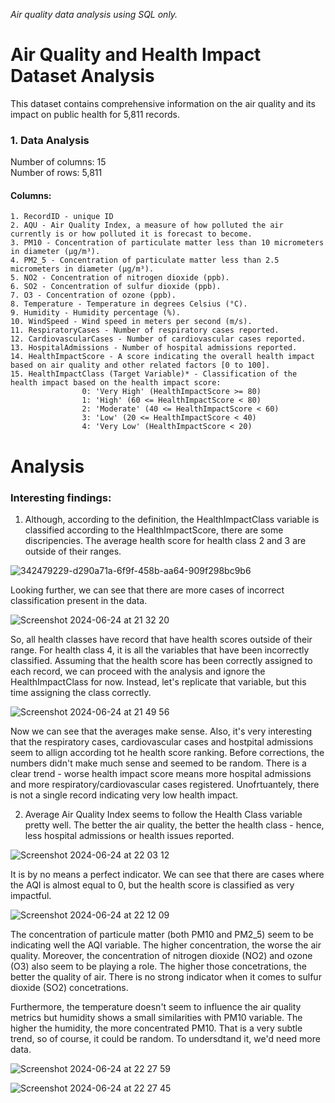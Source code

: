 *Air quality data analysis using SQL only.*

# Air Quality and Health Impact Dataset Analysis
  This dataset contains comprehensive information on the air quality and its impact on public health for 5,811 records.

### 1. Data Analysis

  Number of columns: 15                 
Number of rows: 5,811

#### Columns:

    1. RecordID - unique ID 
    2. AQU - Air Quality Index, a measure of how polluted the air currently is or how polluted it is forecast to become.
    3. PM10 - Concentration of particulate matter less than 10 micrometers in diameter (μg/m³).
    4. PM2_5 - Concentration of particulate matter less than 2.5 micrometers in diameter (μg/m³).
    5. NO2 - Concentration of nitrogen dioxide (ppb).
    6. SO2 - Concentration of sulfur dioxide (ppb).
    7. O3 - Concentration of ozone (ppb).
    8. Temperature - Temperature in degrees Celsius (°C).
    9. Humidity - Humidity percentage (%).
    10. WindSpeed - Wind speed in meters per second (m/s).
    11. RespiratoryCases - Number of respiratory cases reported.
    12. CardiovascularCases - Number of cardiovascular cases reported.
    13. HospitalAdmissions - Number of hospital admissions reported.
    14. HealthImpactScore - A score indicating the overall health impact based on air quality and other related factors [0 to 100].
    15. HealthImpactClass (Target Variable)* - Classification of the health impact based on the health impact score:
                    0: 'Very High' (HealthImpactScore >= 80)
                    1: 'High' (60 <= HealthImpactScore < 80)
                    2: 'Moderate' (40 <= HealthImpactScore < 60)
                    3: 'Low' (20 <= HealthImpactScore < 40)
                    4: 'Very Low' (HealthImpactScore < 20)


# Analysis 

### Interesting findings:
1. Although, according to the definition, the HealthImpactClass variable is classified according to the HealthImpactScore, there are some discripencies. The average health score for health class 2 and 3 are outside of their ranges.

![342479229-d290a71a-6f9f-458b-aa64-909f298bc9b6](https://github.com/agadomian/Air-Quality-and-Health-Impact/assets/100043908/5afb3740-de5a-4051-b5e7-8ac114cfcb3a)

Looking further, we can see that there are more cases of incorrect classification present in the data.

![Screenshot 2024-06-24 at 21 32 20](https://github.com/agadomian/Air-Quality-and-Health-Impact/assets/100043908/83357c2f-0cc4-4249-9284-521bbc923164)

So, all health classes have record that have health scores outside of their range. For health class 4, it is all the variables that have been incorrectly classified. Assuming that the health score has been correctly assigned to each record, we can proceed with the analysis and ignore the HealthImpactClass for now. Instead, let's replicate that variable, but this time assigning the class correctly. 

![Screenshot 2024-06-24 at 21 49 56](https://github.com/agadomian/Air-Quality-and-Health-Impact/assets/100043908/43d9734b-69eb-4ca0-b7ed-820d35d76c7c)

Now we can see that the averages make sense. Also, it's very interesting that the respiratory cases, cardiovascular cases and hostpital admissions seem to allign according tot he health score ranking. Before corrections, the numbers didn't make much sense and seemed to be random. There is a clear trend - worse health impact score means more hospital admissions and more respiratory/cardiovascular cases registered. Unofrtuantely, there is not a single record indicating very low health impact. 

2. Average Air Quality Index seems to follow the Health Class variable pretty well.
   The better the air quality, the better the health class - hence, less hospital admissions or health issues reported.
   
![Screenshot 2024-06-24 at 22 03 12](https://github.com/agadomian/Air-Quality-and-Health-Impact/assets/100043908/78ed4dec-9c8b-4fb5-873f-d0d42211b475)

It is by no means a perfect indicator. We can see that there are cases where the AQI is almost equal to 0, but the health score is classified as very impactful. 

![Screenshot 2024-06-24 at 22 12 09](https://github.com/agadomian/Air-Quality-and-Health-Impact/assets/100043908/8e751b10-495c-44f4-a22d-e38e81464445)

The concentration of particule matter (both PM10 and PM2_5) seem to be indicating well the AQI variable. The higher concentration, the worse the air quality. Moreover, the concentration of nitrogen dioxide (NO2) and ozone (O3) also seem to be playing a role. The higher those concetrations, the better the quality of air. There is no strong indicator when it comes to sulfur dioxide (SO2) concetrations.


Furthermore, the temperature doesn't seem to influence the air quality metrics but humidity shows a small similarities with PM10 variable. The higher the humidity, the more concentrated PM10. That is a very subtle trend, so of course, it could be random. To undersdtand it, we'd need more data.

![Screenshot 2024-06-24 at 22 27 59](https://github.com/agadomian/Air-Quality-and-Health-Impact/assets/100043908/4bde0fad-e762-40a4-9cfb-f16080abd51f)

![Screenshot 2024-06-24 at 22 27 45](https://github.com/agadomian/Air-Quality-and-Health-Impact/assets/100043908/cd63569d-f3d6-47eb-b97d-e2f7f8bc87bb)



